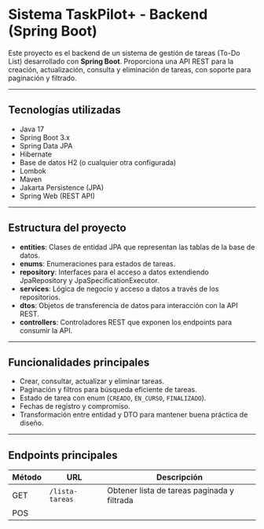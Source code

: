 # Sistema TaskPilot+ - Backend (Spring Boot)

Este proyecto es el backend de un sistema de gestión de tareas (To-Do List) desarrollado con **Spring Boot**.
Proporciona una API REST para la creación, actualización, consulta y eliminación de tareas, con soporte para paginación
y filtrado.

---

## Tecnologías utilizadas

- Java 17
- Spring Boot 3.x
- Spring Data JPA
- Hibernate
- Base de datos H2 (o cualquier otra configurada)
- Lombok
- Maven
- Jakarta Persistence (JPA)
- Spring Web (REST API)

---

## Estructura del proyecto

- **entities**: Clases de entidad JPA que representan las tablas de la base de datos.
- **enums**: Enumeraciones para estados de tareas.
- **repository**: Interfaces para el acceso a datos extendiendo JpaRepository y JpaSpecificationExecutor.
- **services**: Lógica de negocio y acceso a datos a través de los repositorios.
- **dtos**: Objetos de transferencia de datos para interacción con la API REST.
- **controllers**: Controladores REST que exponen los endpoints para consumir la API.

---

## Funcionalidades principales

- Crear, consultar, actualizar y eliminar tareas.
- Paginación y filtros para búsqueda eficiente de tareas.
- Estado de tarea con enum (`CREADO`, `EN_CURSO`, `FINALIZADO`).
- Fechas de registro y compromiso.
- Transformación entre entidad y DTO para mantener buena práctica de diseño.

---

## Endpoints principales

| Método | URL             | Descripción                                 |
|--------|-----------------|---------------------------------------------|
| GET    | `/lista-tareas` | Obtener lista de tareas paginada y filtrada |
| POS    
